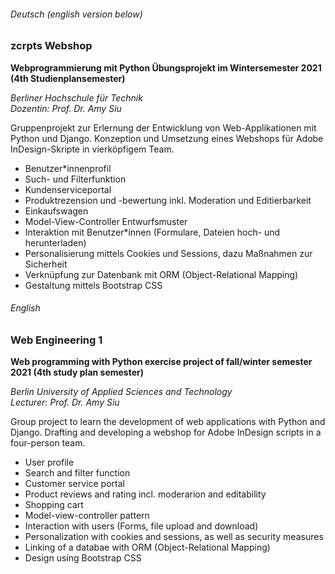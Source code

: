 ###### Deutsch (english version below)

### zcrpts Webshop
**Webprogrammierung mit Python Übungsprojekt im Wintersemester 2021 (4th Studienplansemester)**

*Berliner Hochschule für Technik*  
*Dozentin: Prof. Dr. Amy Siu*

Gruppenprojekt zur Erlernung der Entwicklung von Web-Applikationen mit Python und Django. Konzeption und Umsetzung eines Webshops für Adobe InDesign-Skripte in vierköpfigem Team.
- Benutzer*innenprofil
- Such- und Filterfunktion
- Kundenserviceportal
- Produktrezension und -bewertung inkl. Moderation und Editierbarkeit
- Einkaufswagen
- Model-View-Controller Entwurfsmuster
- Interaktion mit Benutzer*innen (Formulare, Dateien hoch- und herunterladen)
- Personalisierung mittels Cookies und Sessions, dazu Maßnahmen zur Sicherheit
- Verknüpfung zur Datenbank mit ORM (Object-Relational Mapping)
- Gestaltung mittels Bootstrap CSS



###### English

### Web Engineering 1
**Web programming with Python exercise project of fall/winter semester 2021 (4th study plan semester)**

*Berlin University of Applied Sciences and Technology*  
*Lecturer: Prof. Dr. Amy Siu*

Group project to learn the development of web applications with Python and Django. Drafting and developing a webshop for Adobe InDesign scripts in a four-person team.
- User profile
- Search and filter function
- Customer service portal
- Product reviews and rating incl. moderarion and editability
- Shopping cart
- Model-view-controller pattern
- Interaction with users (Forms, file upload and download)
- Personalization with cookies and sessions, as well as security measures
- Linking of a databae with ORM (Object-Relational Mapping)
- Design using Bootstrap CSS
